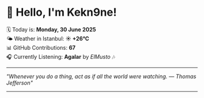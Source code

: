 # 👋 Hello, I'm Kekn9ne!

🗓️ Today is: **Monday, 30 June 2025**  
🌤️ Weather in Istanbul: **☀️   +26°C**  
📊 GitHub Contributions: **67**  
🎧 Currently Listening: **Agalar** by *ElMusto* 🎶

---

_"Whenever you do a thing, act as if all the world were watching. — *Thomas Jefferson*"_

---
